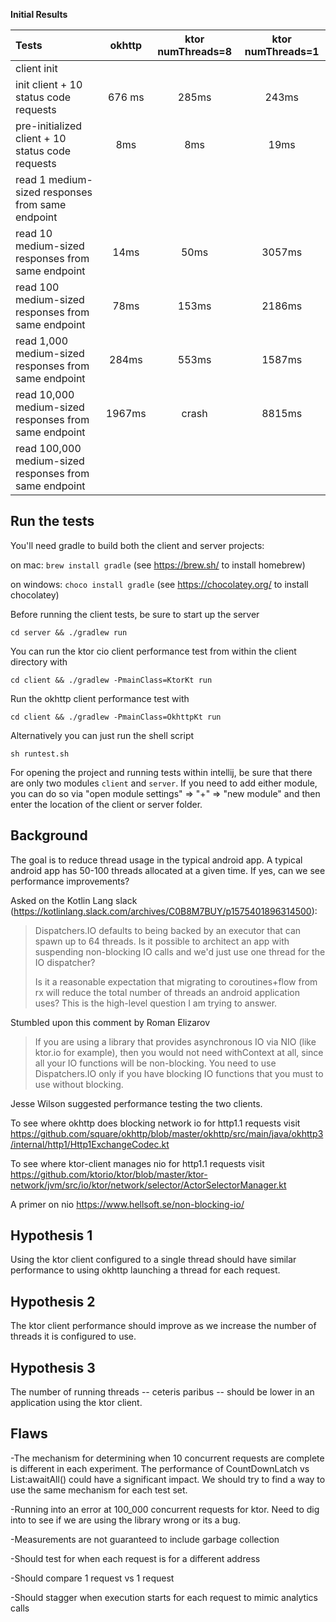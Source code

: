 **Initial Results**


| Tests | okhttp | ktor numThreads=8 | ktor numThreads=1 |
| :---         |     :---:      |          :---: |          :---: |
| client init   |       |      |   |
| init client + 10 status code requests     | 676 ms       |  285ms      | 243ms  |
| pre-initialized client + 10 status code requests | 8ms | 8ms  |  19ms |
| read 1 medium-sized responses from same endpoint |   |   |   |
| read 10 medium-sized responses from same endpoint | 14ms | 50ms  | 3057ms  |
| read 100 medium-sized responses from same endpoint | 78ms | 153ms  |  2186ms  |
| read 1,000 medium-sized responses from same endpoint | 284ms | 553ms  | 1587ms  |
| read 10,000 medium-sized responses from same endpoint | 1967ms | crash  | 8815ms  |
| read 100,000 medium-sized responses from same endpoint |   |   |   |

## Run the tests

You'll need gradle to build both the client and server projects:

on mac: `brew install gradle` (see https://brew.sh/ to install homebrew)

on windows: `choco install gradle` (see https://chocolatey.org/ to install chocolatey)

Before running the client tests, be sure to start up the server

`cd server && ./gradlew run`

You can run the ktor cio client performance test from within the client directory with

`cd client && ./gradlew -PmainClass=KtorKt run`

Run the okhttp client performance test with

`cd client && ./gradlew -PmainClass=OkhttpKt run`

Alternatively you can just run the shell script

`sh runtest.sh`

For opening the project and running tests within intellij, be sure that there are only two modules `client` and `server`. If you need to add either module, you can do so via "open module settings" => "+" => "new module" and then enter the location of the client or server folder.

## Background

The goal is to reduce thread usage in the typical android app. A typical android app has 50-100 threads allocated at a given time. If yes, can we see performance improvements? 

Asked on the Kotlin Lang slack (https://kotlinlang.slack.com/archives/C0B8M7BUY/p1575401896314500):

> Dispatchers.IO defaults to being backed by an executor that can spawn up to 64 threads. Is it possible to architect an app with suspending non-blocking IO calls and we'd just use one thread for the IO dispatcher?
>
> Is it a reasonable expectation that migrating to coroutines+flow from rx will reduce the total number of threads an android application uses? This is the high-level question I am trying to answer.

Stumbled upon this comment by Roman Elizarov

> If you are using a library that provides asynchronous IO via NIO (like ktor.io for example), then you would not need withContext at all, since all your IO functions will be non-blocking. You need to use Dispatchers.IO only if you have blocking IO functions that you must to use without blocking.

Jesse Wilson suggested performance testing the two clients.

To see where okhttp does blocking network io for http1.1 requests visit
https://github.com/square/okhttp/blob/master/okhttp/src/main/java/okhttp3/internal/http1/Http1ExchangeCodec.kt

To see where ktor-client manages nio for http1.1 requests visit
https://github.com/ktorio/ktor/blob/master/ktor-network/jvm/src/io/ktor/network/selector/ActorSelectorManager.kt

A primer on nio
https://www.hellsoft.se/non-blocking-io/

## Hypothesis 1

Using the ktor client configured to a single thread should have similar performance to using okhttp launching a thread for each request.

## Hypothesis 2

The ktor client performance should improve as we increase the number of threads it is configured to use.

## Hypothesis 3

The number of running threads -- ceteris paribus -- should be lower in an application using the ktor client.

## Flaws

-The mechanism for determining when 10 concurrent requests are complete is different in each experiment. The performance of CountDownLatch vs List<Deferred>:awaitAll() could have a significant impact. We should try to find a way to use the same mechanism for each test set.

-Running into an error at 100_000 concurrent requests for ktor. Need to dig into to see if we are using the library wrong or its a bug.

-Measurements are not guaranteed to include garbage collection

-Should test for when each request is for a different address

-Should compare 1 request vs 1 request

-Should stagger when execution starts for each request to mimic analytics calls
